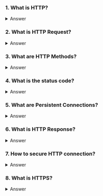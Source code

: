 <h3 id="q1"> 1. What is HTTP?</h3>
<details>
<summary>Answer</summary>

- HTTP (Hypertext Transfer Protocol) is a set of rules which is used for transferring files on the WWW (World Wide Web).
- HTTP doesn't have any security.

</details>

<h3 id="q2"> 2. What is HTTP Request?</h3>
<details>
<summary>Answer</summary>

- HTTP Requests are messages which are sent by the client or user to initiate an action on the server.
- HTTP Request consists of various things:
  - Request Line. (GET /index.html HTTP/1.1)
  - The recourse identified by a request.
  - Request header fields.

</details>

<h3 id="q3"> 3. What are HTTP Methods?</h3>
<details>
<summary>Answer</summary>

- GET
  - retrieves information from the given server using the given URI.
- POST
  - sends data to the server.
- HEAD
  - returns headers only for checking resource existence, modifications, or size without downloading content.
- PUT
  - replaces all the current representation of the target resource with the uploaded content.
- DELETE
  - removes all the current representations of the target resource, which is given by URI.
- CONNECT
  - establishes a tunnel to the server, which is identified by a given URI.

</details>

<h3 id="q4"> 4. What is the status code?</h3>
<details>
<summary>Answer</summary>

- The server issues an HTTP status code in response.
- Status code is a 3-digit integer. The first digit of status code is used to specify one of five standard classes of responses. The last two digits
  of
  status code don't have any categorization role.
- 1xx => Informational
- 2xx => Success
- 3xx => Redirection
- 4xx => Client Error
- 5xx => Server Error

</details>

<h3 id="q5"> 5. What are Persistent Connections?</h3>
<details>
<summary>Answer</summary>

- In HTTP/1.0, the connection is closed after a single request or response pair.
- In HTTP/1.1, There is a new mechanism, which is known as keep-alive mechanism.
- In this mechanism, a connection could be reused for more than one request.

</details>

<h3 id="q6"> 6. What is HTTP Response?</h3>
<details>
<summary>Answer</summary>

- HTTP response sent by a server to the client.
- It is used to provide response to client with the resource it requested.
- It contains the following things:
  - Status Line
  - Response header fields
  - Message body

</details>

<h3 id="q7"> 7. How to secure HTTP connection?</h3>
<details>
<summary>Answer</summary>

1. HTTPS
   - It is the secure version of HTTP, which communications between client and server are encrypted using TLS (Transport Layer Security).
   - It uses SSL/TLS to encrypt data before it's sent over the network, it can't be read by unauthorized parties.

2. HSTS

   - It is a security policy mechanism that helps to protect websites against man-in-the-middle attacks such as protocol downgrade attacks and cookie
     hijacking.
   - The server sets an HSTS policy in the browser through a response header, which forces the browser to only interact with the server over HTTPS
     for a specified period.

3. Secure HTTP Headers

   - Content Security Policy (CSP)
     - allows you to restrict the sources from which the browser can load resources.
     - helps prevent XSS attacks by specifying which content is allowed to execute on a webpage.
   - X-Content-Type Options
     - prevents browsers from MIME-sniffing a response away from the declared content-type.
     - reduces the risk of certain types of attacks like XSS attacks.
   - X-Frame Options
     - controls whether a browser should be allowed to render a page in a `<iframe>`, `<frame>`, `<object>`, or `<embed>` tag.
     - helps to prevent clickjacking attacks.

4. Authentication and Authorization

   - OAuth
     - is an open standard for access delegation, commonly used as a way to grant applications limited access to user information without exposing
       passwords.
   - JWT (JSON Web Token)
     - is a compact,URL-safe means of representing claims to be transferred between two parties often used for authentication and information
       exchange.
   - Basic and Digest Authentication
     - Basic sends user credentials in an encoded form, while Digest sends a hashed version of credentials.

5. Secure Cookies

   - Secure Attribute
     - ensures that cookies are only sent over HTTPS connections.
   - HTTPOnly Attribute
     - prevents client-side scripting from accessing the cookies, mitigating XSS attacks.
   - SameSite Attribute
     - prevents the browser from sending the cookies along with cross-site requests, helping to protect against CSRF attacks.

6. Data Encryption

   - End-to-End Encryption
   - Database Encryption

7. Web Applications Firewall
   - It protects web applications by filtering and monitoring HTTP traffic between a web application and the Internet.
</details>
<h3 id="q8"> 8. What is HTTPS?</h3>
<details>
<summary>Answer</summary>

- HTTPS stands for Hypertext Transfer Protocol Secure.
- It's used to encrypt and decrypt user HTTP page or requests that are returned by the webserver.

</details>
